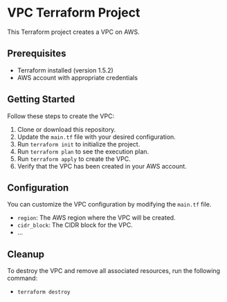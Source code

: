 # VPC Terraform Project

This Terraform project creates a VPC on AWS.

## Prerequisites

- Terraform installed (version 1.5.2)
- AWS account with appropriate credentials

## Getting Started

Follow these steps to create the VPC:

1. Clone or download this repository.
2. Update the `main.tf` file with your desired configuration.
3. Run `terraform init` to initialize the project.
4. Run `terraform plan` to see the execution plan.
5. Run `terraform apply` to create the VPC.
6. Verify that the VPC has been created in your AWS account.

## Configuration

You can customize the VPC configuration by modifying the `main.tf` file.

- `region`: The AWS region where the VPC will be created.
- `cidr_block`: The CIDR block for the VPC.
- ...

## Cleanup

To destroy the VPC and remove all associated resources, run the following command:
- `terraform destroy`
